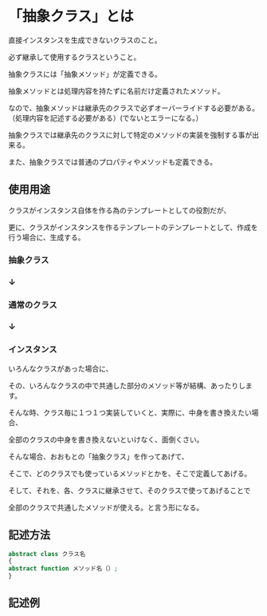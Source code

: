 # 「抽象クラス」とは

直接インスタンスを生成できないクラスのこと。

必ず継承して使用するクラスということ。

抽象クラスには「抽象メソッド」が定義できる。

抽象メソッドとは処理内容を持たずに名前だけ定義されたメソッド。

なので、抽象メソッドは継承先のクラスで必ずオーバーライドする必要がある。（処理内容を記述する必要がある）(でないとエラーになる。）

抽象クラスでは継承先のクラスに対して特定のメソッドの実装を強制する事が出来る。

また、抽象クラスでは普通のプロパティやメソッドも定義できる。

## 使用用途

クラスがインスタンス自体を作る為のテンプレートとしての役割だが、

更に、クラスがインスタンスを作るテンプレートのテンプレートとして、作成を行う場合に、生成する。

### 抽象クラス

### ↓

### 通常のクラス

### ↓

### インスタンス

いろんなクラスがあった場合に、

その、いろんなクラスの中で共通した部分のメソッド等が結構、あったりします。

そんな時、クラス毎に１つ１つ実装していくと、実際に、中身を書き換えたい場合、

全部のクラスの中身を書き換えないといけなく、面倒くさい。

そんな場合、おおもとの「抽象クラス」を作ってあげて、　

そこで、どのクラスでも使っているメソッドとかを、そこで定義してあげる。

そして、それを、各、クラスに継承させて、そのクラスで使ってあげることで

全部のクラスで共通したメソッドが使える。と言う形になる。




## 記述方法
```php
abstract class クラス名
{
abstract function メソッド名（）;
}
```

## 記述例
```php

```

